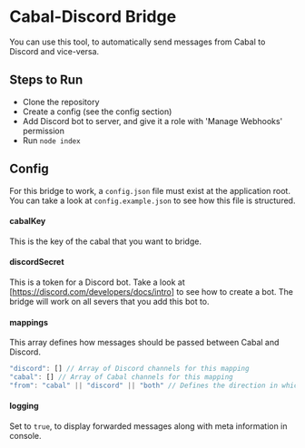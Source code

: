 # Cabal-Discord Bridge
You can use this tool, to automatically send messages from Cabal to Discord and vice-versa. 

## Steps to Run
* Clone the repository
* Create a config (see the config section)
* Add Discord bot to server, and give it a role with 'Manage Webhooks' permission
* Run `node index`
## Config
For this bridge to work, a `config.json` file must exist at the application root. You can take a look at `config.example.json` to see how this file is structured.

#### cabalKey
This is the key of the cabal that you want to bridge.

#### discordSecret
This is a token for a Discord bot. Take a look at [https://discord.com/developers/docs/intro] to see how to create a bot. The bridge will work on all severs that you add this bot to.

#### mappings
This array defines how messages should be passed between Cabal and Discord.
```js
"discord": [] // Array of Discord channels for this mapping
"cabal": [] // Array of Cabal channels for this mapping
"from": "cabal" || "discord" || "both" // Defines the direction in which messages should be bridged
```

#### logging
Set to `true`, to display forwarded messages along with meta information in console.
